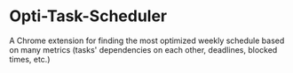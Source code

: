 # Opti-Task-Scheduler
A Chrome extension for finding the most optimized weekly schedule based on many metrics (tasks' dependencies on each other, deadlines, blocked times, etc.)
